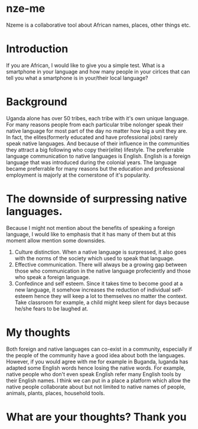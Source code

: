 # nze-me
Nzeme is a collaborative tool about African names, places, other things etc.
# Introduction
If you are African, I would like to give you a simple test. 
What is a smartphone in your language and how many people in your cirlces that can tell you what a smartphone is in your/their local language?
# Background
Uganda alone has over 50 tribes, each tribe with it's own unique language. For many reasons people from each particular tribe nolonger speak their native language for most part of the day no matter how big a unit they are. In fact, the elites(formerly educated and have professional jobs) rarely speak native languages. And because of their influence in the communities they attract a big following who copy their(elite) lifestyle. The preferrable language communication to native languages is English. English is a foreign language that was introduced during the colonial years. The language became preferrable for many reasons but the education and professional employment is majorly at the cornerstone of it's popularity.
# The downside of surpressing native languages.
Because I might not mention about the benefits of speaking a foreign language, I would like to emphasis that it has many of them but at this moment allow mention some downsides.

1. Culture distinction. When a native language is surpressed, it also goes with the norms of the society which used to speak that language.
2. Effective communication. There will always be a growing gap between those who communication in the native language profeciently and those who speak a foreign language.
3. Confedince and self esteem. Since it takes time to become good at a new language, it somehow increases the reduction of individual self-esteem hence they will keep a lot to themselves no matter the context. Take classroom for example, a child might keep silent for days because he/she fears to be laughed at.

# My thoughts
Both foreign and native languages can co-exist in a community, especially if the people of the community have a good idea about both the languages. However, if you would agree with me for example in Buganda, luganda has adapted some English words hence losing the native words. For example, native people who don't even speak English refer many English tools by their English names.
I think we can put in a place a platform which allow the native people collaborate about but not limited to native names of people, animals, plants, places, household tools.

# What are your thoughts? Thank you

